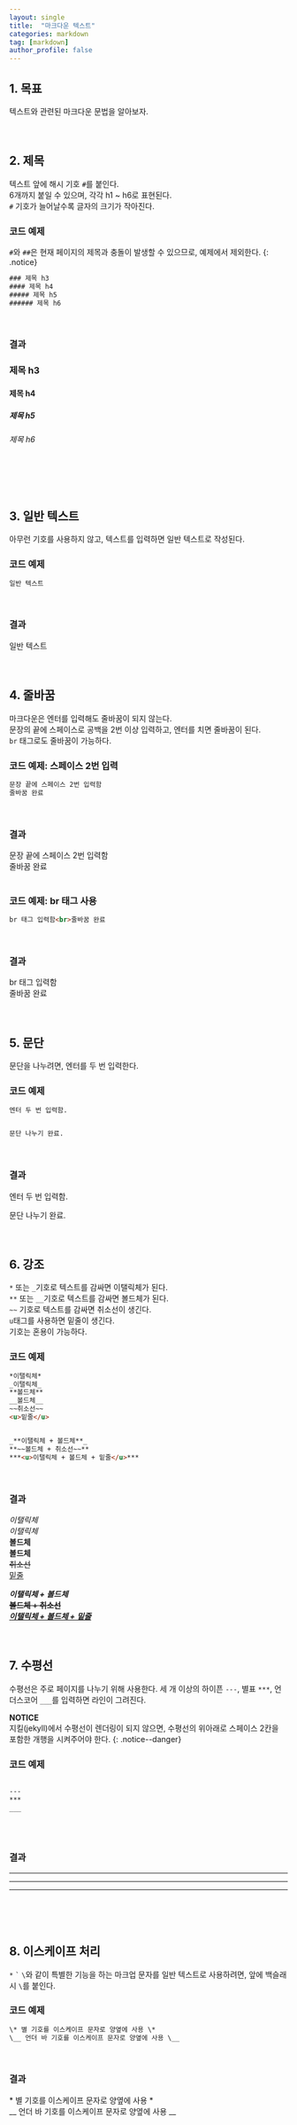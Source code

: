 ```yaml
---
layout: single
title:  "마크다운 텍스트"
categories: markdown
tag: [markdown]
author_profile: false
---
```


## 1. 목표
텍스트와 관련된 마크다운 문법을 알아보자.
<br>
<br>
<br>



## 2. 제목
텍스트 앞에 해시 기호 <code>#</code>를 붙인다.  
6개까지 붙일 수 있으며, 각각 h1 ~ h6로 표현된다.  
<code>#</code> 기호가 늘어날수록 글자의 크기가 작아진다.
<br>

### 코드 예제
<code>#</code>와 <code>##</code>은 현재 페이지의 제목과 충돌이 발생할 수 있으므로, 예제에서 제외한다.
{: .notice}
<br>

```html
### 제목 h3
#### 제목 h4
##### 제목 h5
###### 제목 h6
```
<br>

### 결과
### 제목 h3
#### 제목 h4
##### 제목 h5
###### 제목 h6
<br>
<br>
<br>



## 3. 일반 텍스트
아무런 기호를 사용하지 않고, 텍스트를 입력하면 일반 텍스트로 작성된다.
<br>

### 코드 예제
```html
일반 텍스트
```
<br>

### 결과
일반 텍스트
<br>
<br>
<br>



## 4. 줄바꿈
마크다운은 엔터를 입력해도 줄바꿈이 되지 않는다.  
문장의 끝에 스페이스로 공백을 2번 이상 입력하고, 엔터를 치면 줄바꿈이 된다.  
<code>br</code> 태그로도 줄바꿈이 가능하다.
<br>

### 코드 예제: 스페이스 2번 입력
```html
문장 끝에 스페이스 2번 입력함  
줄바꿈 완료
```
<br>

### 결과
문장 끝에 스페이스 2번 입력함  
줄바꿈 완료
<br>
<br>


### 코드 예제: br 태그 사용
```html
br 태그 입력함<br>줄바꿈 완료
```
<br>

### 결과
br 태그 입력함<br>줄바꿈 완료
<br>
<br>
<br>



## 5. 문단
문단을 나누려면, 엔터를 두 번 입력한다.
<br>

### 코드 예제
```html
엔터 두 번 입력함.


문단 나누기 완료.
```
<br>

### 결과
엔터 두 번 입력함.


문단 나누기 완료.
<br>
<br>
<br>



## 6. 강조
<code>*</code> 또는 <code>_</code>기호로 텍스트를 감싸면 이탤릭체가 된다.  
<code>**</code> 또는 <code>__</code>기호로 텍스트를 감싸면 볼드체가 된다.  
<code>~~</code> 기호로 텍스트를 감싸면 취소선이 생긴다.  
<code>u</code>태그를 사용하면 밑줄이 생긴다.  
기호는 혼용이 가능하다.
<br>

### 코드 예제
```html
*이탤릭체*  
_이탤릭체_  
**볼드체**  
__볼드체__  
~~취소선~~  
<u>밑줄</u>


_**이탤릭체 + 볼드체**_  
**~~볼드체 + 취소선~~**  
***<u>이탤릭체 + 볼드체 + 밑줄</u>***
```
<br>

### 결과
*이탤릭체*  
_이탤릭체_  
**볼드체**  
__볼드체__  
~~취소선~~  
<u>밑줄</u>


_**이탤릭체 + 볼드체**_  
**~~볼드체 + 취소선~~**  
***<u>이탤릭체 + 볼드체 + 밑줄</u>***
<br>
<br>
<br>



## 7. 수평선
수평선은 주로 페이지를 나누기 위해 사용한다.
세 개 이상의 하이픈 <code>---</code>, 별표 <code>***</code>, 언더스코어 <code>___</code>를 입력하면 라인이 그려진다.

**NOTICE**  
지킬(jekyll)에서 수평선이 렌더링이 되지 않으면, 수평선의 위아래로 스페이스 2칸을 포함한 개행을 시켜주어야 한다.
{: .notice--danger}
<br>

### 코드 예제
```html
  
---
***
___
  
```
<br>

### 결과
  
---
***
___
  
<br>
<br>
<br>



## 8. 이스케이프 처리
<code>*</code> <code>`</code> <code>\\</code>와 같이 특별한 기능을 하는 마크업 문자를 일반 텍스트로 사용하려면, 앞에 백슬래시 <code>\\</code>를 붙인다.
<br>

### 코드 예제
```html
\* 별 기호를 이스케이프 문자로 양옆에 사용 \*  
\__ 언더 바 기호를 이스케이프 문자로 양옆에 사용 \__
```
<br>

### 결과
\* 별 기호를 이스케이프 문자로 양옆에 사용 \*  
\__ 언더 바 기호를 이스케이프 문자로 양옆에 사용 \__
